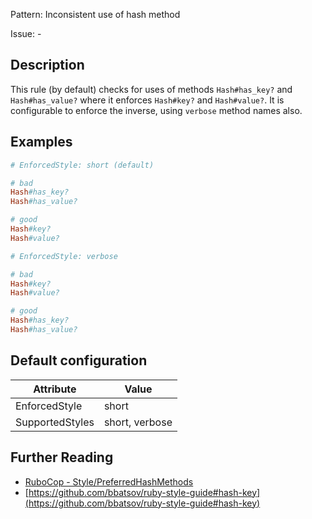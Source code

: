Pattern: Inconsistent use of hash method

Issue: -

## Description

This rule (by default) checks for uses of methods `Hash#has_key?` and `Hash#has_value?` where it enforces `Hash#key?` and `Hash#value?`. It is configurable to enforce the inverse, using `verbose` method names also.

## Examples

```ruby
# EnforcedStyle: short (default)

# bad
Hash#has_key?
Hash#has_value?

# good
Hash#key?
Hash#value?
```
```ruby
# EnforcedStyle: verbose

# bad
Hash#key?
Hash#value?

# good
Hash#has_key?
Hash#has_value?
```

## Default configuration

Attribute | Value
--- | ---
EnforcedStyle | short
SupportedStyles | short, verbose

## Further Reading

* [RuboCop - Style/PreferredHashMethods](https://rubocop.readthedocs.io/en/latest/cops_style/#stylepreferredhashmethods)
* [https://github.com/bbatsov/ruby-style-guide#hash-key](https://github.com/bbatsov/ruby-style-guide#hash-key)
